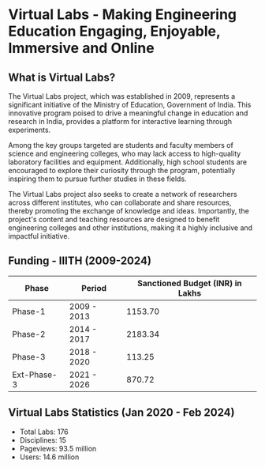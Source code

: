 # Virtual Labs - Making Engineering Education Engaging, Enjoyable, Immersive and Online

## What is Virtual Labs?
The Virtual Labs project, which was established in 2009, represents a significant initiative of the Ministry of Education, Government of India. This innovative program poised to drive a meaningful change in education and research in India, provides a platform for interactive learning through experiments.

Among the key groups targeted are students and faculty members of science and engineering colleges, who may lack access to high-quality laboratory facilities and equipment. Additionally, high school students are encouraged to explore their curiosity through the program, potentially inspiring them to pursue further studies in these fields.

The Virtual Labs project also seeks to create a network of researchers across different institutes, who can collaborate and share resources, thereby promoting the exchange of knowledge and ideas. Importantly, the project's content and teaching resources are designed to benefit engineering colleges and other institutions, making it a highly inclusive and impactful initiative.

## Funding - IIITH (2009-2024)

| Phase| Period| Sanctioned Budget (INR) in Lakhs |
|---|---|----|
| Phase-1      | 2009 - 2013| 1153.70|
| Phase-2      | 2014 - 2017| 2183.34|
| Phase-3      | 2018 - 2020| 113.25|
| Ext-Phase-3  | 2021 - 2026| 870.72|



## Virtual Labs Statistics (Jan 2020 - Feb 2024)
- Total Labs: 176
- Disciplines: 15
- Pageviews: 93.5 million
- Users: 14.6 million
